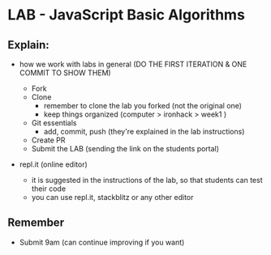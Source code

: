 
# LAB - JavaScript Basic Algorithms



<!--- 

Status: highlighted


Lab in pairs.


IMPORTANT:
- Leave enough time for this lab (90 min. !!)
  -- 1h to introduce lab (how to fork, clone, submit....) & solve first iteration together
     -- DO THE FIRST ITERATION & ONE COMMIT TO SHOW THEM.
  -- 30min for them to start coding and getting to know each other

-->


## Explain:

- how we work with labs in general (DO THE FIRST ITERATION & ONE COMMIT TO SHOW THEM)
  - Fork
  - Clone
    - remember to clone the lab you forked (not the original one)
    - keep things organized (computer > ironhack > week1 )
  - Git essentials
    - add, commit, push (they're explained in the lab instructions)
  - Create PR
  - Submit the LAB (sending the link on the students portal)

- repl.it (online editor)
  - it is suggested in the instructions of the lab, so that students can test their code
  - you can use  repl.it, stackblitz or any other editor



## Remember

- Submit 9am (can continue improving if you want)

